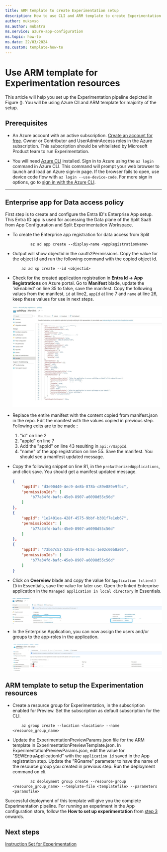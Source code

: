 ```yaml
---
title: ARM template to create Experimentation setup 
description: How to use CLI and ARM template to create Experimentation setup
author: muksvso    
ms.author: mubatra
ms.service: azure-app-configuration
ms.topic: how-to 
ms.date: 22/03/2024
ms.custom: template-how-to
---
```


# Use ARM template for Experimentation resources

This article will help you set up the Experimentation pipeline depicted in Figure (). You will be using Azure ClI and ARM template for majority of the setup.

## Prerequisites

- An Azure account with an active subscription. [Create an account for free](https://azure.microsoft.com/free/dotnet). Owner or Contributor and UserAdminAccess roles in the Azure subscription. This subscription should be whitelisted by Microsoft Product team to run Experimentation.

- You will need [Azure CLI](/cli/azure/install-azure-cli) installed. Sign in to Azure using the `az login` command in Azure CLI. This command will prompt your web browser to launch and load an Azure sign-in page. If the browser fails to open, use device code flow with `az login --use-device-code`. For more sign in options, go to [sign in with the Azure CLI](/cli/azure/authenticate-azure-cli).

---

## Enterprise app for Data access policy

First step is to create and configure the Entra ID's Enterprise App setup. This Entra ID app is used for accessing the Data plane of the Split SaaS from App Configuration and Split Experimentation Workspace.

- To create the Enterprise app registration for data access from Split
  
	```azurecli-interactive
	        az ad app create --display-name <appRegistrationName>
	```
- Output will show objectid in the oauth2Permissions. Copy the value for the object id and run the following command with the copied object id.
  
	```azurecli-interactive
		az ad sp create --id <objectid>
	```
- Check for the created application registration in **Entra Id -> App Registrations** on Azure portal. Go to **Manifest** blade, update the 'isEnabled' on line 35 to false, save the manifest. Copy the following values from the manifest,  `id` at line2, `appId` at line 7 and `name` at line 26, keep these values for use in next steps.

	![Manifest](./Images/ManifestMenu.png)

- Replace the entire manifest with the content copied from manifest.json in the repo. Edit the manifest with the values copied in previous step. Following edits are to be made :
    1. "id" on line 2
    1. "appId" on line 7
    1. Add the "appId" on line 43 resulting in `api://$appId`.
    1. "name" of the app registration on line 55.
        Save the manifest. You should see a manifest updated message.

- Copy the following snippet on line 81, in the `preAuthorizedApplications`, and click save. You should get a manifest updated message.
	```json
	{
		"appId": "d3e90440-4ec9-4e8b-878b-c89e889e9fbc",
		"permissionIds": [
			"b77a34fd-bafc-45e0-8907-a6098d55c56d"
		]
	},
	{
		"appId": "1e2401ea-428f-4575-9bbf-b301f7e1eb67",
		"permissionIds": [
			"b77a34fd-bafc-45e0-8907-a6098d55c56d"
		]
	},
	{
		"appId": "73b67c52-525b-4470-9c5c-1e02c60b8a05",
		"permissionIds": [
			"b77a34fd-bafc-45e0-8907-a6098d55c56d"
		]
	}
	```
- Click on **Overview** blade and copy the value for `Application (client) ID` in Essentials, save the value for later use. Open the linked Enterprise application in the `Managed application in local directory` in Essentials.

	![Overview](./Images/Overview_EApp.png)

-  In the Enterprise Application, you can now assign the users and/or groups to the app-roles in the application.

   	![Users and groups](./Images/UsersinEapp.png)

## ARM template to setup the Experimentation resources

- Create a resource group for Experimentation, in the subscription enabled for Preview. Set the subscription as default subscription for the CLI.
  
	```azurecli-interactive
		az group create --location <location> --name <resource_group_name>
	```

- Update the ExperimentationPreviewParams.json file for the ARM template in ExperimentationPreviewTemplate.json. In ExperimentationPreviewParams.json, edit the value for "SEWEntraApplicationId" with the `application id` saved in the App registration step. Update the "RGname" parameter to have the name of the resource group you created in previous step. Run the deployment command on cli.

	```azurecli-interactive
	        az deployment group create --resource-group <resource_group_name> --template-file <templatefile> --parameters <paramsfile>
	```
Successful deployment of this template will give you the complete Experimentation pipeline. For running an experiment in the App configuration store, follow the **How to set up experimentation** from [step 3](./how-to-setup-experimentation.md#step-3-create-a-variant-feature-flag-and-enable-telemetry) onwards.  

## Next steps

[Instruction Set for Experimentation](./how-to-setup-experimentation.md#step-3-create-a-variant-feature-flag-and-enable-telemetry)
